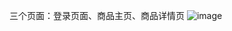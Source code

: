 三个页面：登录页面、商品主页、商品详情页
![image](https://github.com/anm0123/hellogit/blob/master/shopping/images/checked.png)
